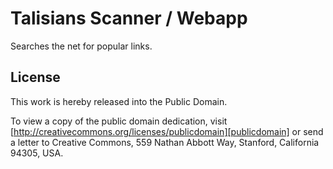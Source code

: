 Talisians Scanner / Webapp
==========================

Searches the net for popular links.

License
-------
This work is hereby released into the Public Domain.

To view a copy of the public domain dedication, visit
[http://creativecommons.org/licenses/publicdomain][publicdomain] or send
a letter to Creative Commons, 559 Nathan Abbott Way, Stanford, California 94305, USA.

[publicdomain]:       http://creativecommons.org/licenses/publicdomain
                      "Public Domain License"
